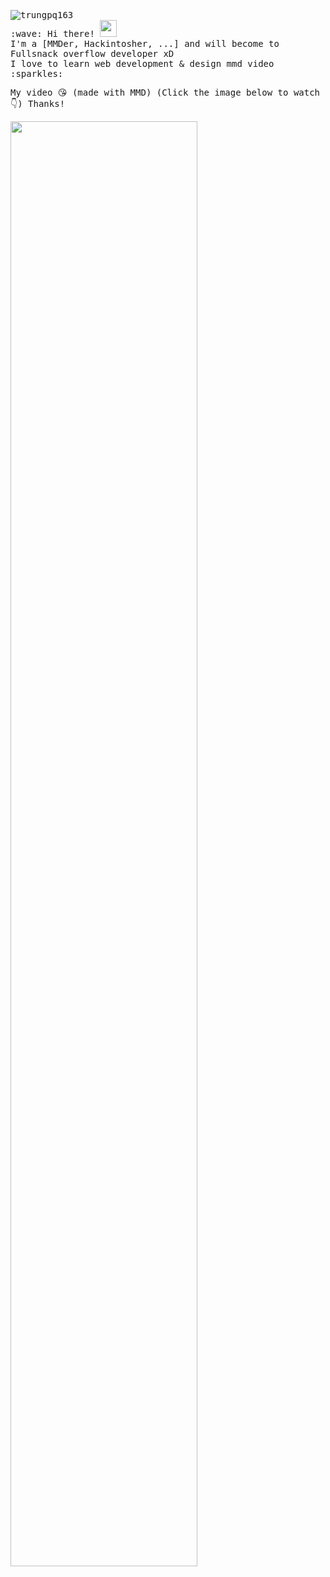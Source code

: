 <p>
  <samp>
    <img src="https://komarev.com/ghpvc/?username=trungpq163&label=Profile%20views&color=0e75b6&style=flat" alt="trungpq163" />
    <br/> :wave: Hi there! <img src="https://github.githubassets.com/images/modules/site/sponsors/pixel-mona-heart.gif" width="27px"> 
    <br> I'm a [MMDer, Hackintosher, ...] and will become to Fullsnack overflow developer xD
    <br>I love to learn web development & design mmd video :sparkles: <br/>
  </samp>
</p>
<!-- <img width="600" src="https://github.com/trungpq163/trungpq163/blob/master/github-metrics.svg"> -->
<p><samp>My video 😘 (made with MMD) (Click the image below to watch👇) Thanks!</samp></p>

<div align="left">
      <a href="https://www.youtube.com/watch?v=Xv7O4jlW7rA">
         <img src="https://img.youtube.com/vi/Xv7O4jlW7rA/maxresdefault.jpg" style="width:77%;">
      </a>
</div>

